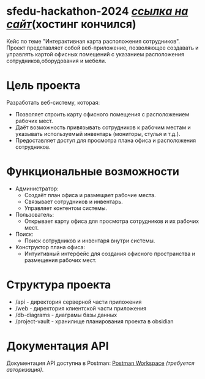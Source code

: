 # sfedu-hackathon-2024 _[ссылка на сайт](http://195.58.54.23)_(хостинг кончился)
Кейс по теме "Интерактивная карта расположения сотрудников".
Проект представляет собой веб-приложение,
позволяющее создавать и управлять картой офисных помещений с
указанием расположения сотрудников,оборудования и мебели.

# Цель проекта
Разработать веб-систему, которая: 

- Позволяет строить карту офисного помещения с расположением рабочих мест.
- Даёт возможность привязывать сотрудников к рабочим местам и указывать используемый инвентарь (мониторы, стулья и т.д.).
- Предоставляет доступ для просмотра плана офиса и расположения сотрудников.

# Функциональные возможности

- Администратор:
  - Создаёт план офиса и размещает рабочие места.
  - Связывает сотрудников и инвентарь.
  - Управляет контентом системы.
- Пользователь:
  - Открывает карту офиса для просмотра сотрудников и их рабочих мест.
- Поиск:
  - Поиск сотрудников и инвентаря внутри системы.
- Конструктор плана офиса:
  - Интуитивный интерфейс для создания офисного пространства и размещения рабочих мест.

# Структура проекта
- /api - директория серверной части приложения
- /web - директория клиентской части приложения
- /db-diagrams - диаграмы базы данных
- /project-vault - хранилище планирования проекта в obsidian

# Документация API
Документация API доступна в Postman:
[Postman Workspace](https://red-shadow-332098.postman.co/workspace/Team-Workspace~1456058c-4e50-405b-80f2-7c06b431df1c/overview)  _(требуется авторизация)_.
